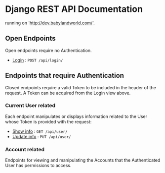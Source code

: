 # Django REST API Documentation

running on 'http://dev.babylandworld.com/'.

## Open Endpoints

Open endpoints require no Authentication.

- [Login](login.md) : `POST /api/login/`

## Endpoints that require Authentication

Closed endpoints require a valid Token to be included in the header of the
request. A Token can be acquired from the Login view above.

### Current User related

Each endpoint manipulates or displays information related to the User whose
Token is provided with the request:

- [Show info](user/get.md) : `GET /api/user/`
- [Update info](user/put.md) : `PUT /api/user/`

### Account related

Endpoints for viewing and manipulating the Accounts that the Authenticated User
has permissions to access.

<!-- - [Show Accessible Accounts](accounts/get.md) : `GET /api/accounts/`
- [Create Account](accounts/post.md) : `POST /api/accounts/`
- [Show An Account](accounts/pk/get.md) : `GET /api/accounts/:pk/`
- [Update An Account](accounts/pk/put.md) : `PUT /api/accounts/:pk/`
- [Delete An Account](accounts/pk/delete.md) : `DELETE /api/accounts/:pk/` -->
